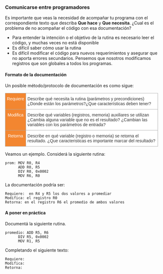 ### Comunicarse entre programadores

Es importante que veas la necesidad de acompañar tu programa con el correspondiente texto que describa **Que hace** y **Que necesita**. ¿Cual es el problema de no acompañar el código con esa documentación?

* Para entender la intención o el objetivo de la rutina es necesario leer el código, y muchas veces no está disponible
* Es difícil saber cómo usar la rutina
* Es difícil modificar el código para nuevos requerimientos y asegurar que no aporta errores secundarios. Pensemos que nosotros modificamos registros que son globales a todos los programas.

#### Formato de la documentación
Un posible método/protocolo de documentación es como sigue:


<style type="text/css">
.tg  {border-collapse:collapse;border-spacing:0;border-color:#aaa;}
.tg td{font-family:Arial, sans-serif;font-size:14px;padding:10px 5px;border-style:solid;border-width:1px;overflow:hidden;word-break:normal;border-color:#aaa;color:#333;background-color:#fff;}
.tg th{font-family:Arial, sans-serif;font-size:14px;font-weight:normal;padding:10px 5px;border-style:solid;border-width:1px;overflow:hidden;word-break:normal;border-color:#aaa;color:#fff;background-color:#f38630;}
.tg .tg-j2zy{background-color:#FCFBE3;vertical-align:top}
.tg .tg-rmb8{background-color:#C2FFD6;vertical-align:top}
.tg .tg-yw4l{vertical-align:top}
</style>

<table class="tg">
  <tr>
    <th class="tg-yw4l">Requiere<br></th>
    <td class="tg-yw4l"> Describe qué necesita la rutina (parámetros y precondiciones) ¿Donde están los parámetros?¿Que características deben tener?</th>
  </tr>
  <tr>
    <th class="tg-yw4l">Modifica</td>
    <td class="tg-yw4l">Describe qué variables (registros, memoria) auxiliares se utilizan ¿Cambia alguna variable que no es el resultado? ¿Cambian las variables con los parámetros de entrada?</td>
  </tr>
  <tr>
    <th class="tg-yw4l">Retorna</td>
    <td class="tg-yw4l">Describe en qué variable (registro o memoria) se retorna el resultado. ¿Que caracteristicas es importante marcar del resultado?</td>
  </tr>
</table>

Veamos un ejemplo. Considerá la siguiente rutina:


```
prom: MOV R0, R4
      ADD R0, R5
      DIV R0, 0x0002
      MOV R6, R0
```

La documentación podría ser:


```
Requiere:  en R4 y R5 los dos valores a promediar
Modifica: el registro R0
Retorna: en el registro R6 el promedio de ambos valores
```


#### A poner en práctica

Documentá la siguiente rutina. 

```
promedio: ADD R5, R6
      DIV R5, 0x0002
      MOV R1, R5
```

Completando el siguiente texto:


```
Requiere:  
Modifica:
Retorna: 
```
